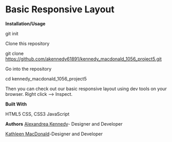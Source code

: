 # Basic Responsive Layout


**Installation/Usage**

git init

Clone this repository

git clone https://github.com/akennedy61891/kennedy_macdonald_1056_project5.git

Go into the repository

cd kennedy_macdonald_1056_project5

Then you can check out our basic responsive layout using dev tools on your browser. Right click --> Inspect. 



**Built With**

HTML5
CSS, CSS3 
JavaScript




**Authors**
[Alexandrea Kennedy](https://github.com/akennedy61891)- Designer and Developer

[Kathleen MacDonald](https://github.com/kmacdonald80262)-Designer and Developer
